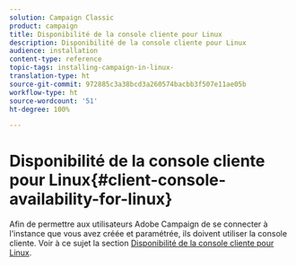 ```yaml
---
solution: Campaign Classic
product: campaign
title: Disponibilité de la console cliente pour Linux
description: Disponibilité de la console cliente pour Linux
audience: installation
content-type: reference
topic-tags: installing-campaign-in-linux-
translation-type: ht
source-git-commit: 972885c3a38bcd3a260574bacbb3f507e11ae05b
workflow-type: ht
source-wordcount: '51'
ht-degree: 100%

---
```



# Disponibilité de la console cliente pour Linux{#client-console-availability-for-linux}

Afin de permettre aux utilisateurs Adobe Campaign de se connecter à l&#39;instance que vous avez créée et paramétrée, ils doivent utiliser la console cliente. Voir à ce sujet la section [Disponibilité de la console cliente pour Linux](../../installation/using/client-console-availability-for-windows.md).
